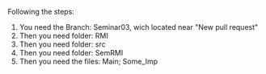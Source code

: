 Following the steps:


1. You need the Branch: Seminar03, wich located near "New pull request" 
2. Then you need folder: RMI
3. Then you need folder: src
4. Then you need folder: SemRMI
5. Then you need the files: Main; Some_Imp
		    